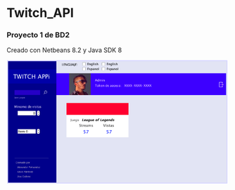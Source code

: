 # Twitch_API
### Proyecto 1 de BD2

Creado con Netbeans 8.2 y Java SDK 8

![Imaage of Interface](https://github.com/LexaFdz/Twitch_App/blob/49204adf3861d4690007a54ee353a19f7995ec3c/build/classes/swing/images/referenceImage.png)
